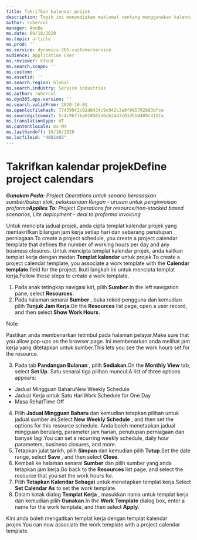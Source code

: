```yaml
---
title: Takrifkan kalendar projek
description: Topik ini menyediakan maklumat tentang menggunakan kalendar projek untuk menjejak jadual projek.
author: ruhercul
manager: AnnBe
ms.date: 09/18/2020
ms.topic: article
ms.prod: ''
ms.service: dynamics-365-customerservice
audience: Application User
ms.reviewer: kfend
ms.search.scope: ''
ms.custom: ''
ms.assetid: ''
ms.search.region: Global
ms.search.industry: Service industries
ms.author: ruhercul
ms.dyn365.ops.version: ''
ms.search.validFrom: 2020-10-01
ms.openlocfilehash: 774399f2c02d8434c9c042c3a9f995792893bfce
ms.sourcegitcommit: 5c4c9bf3ba018562d6cb3443c01d550489c415fa
ms.translationtype: HT
ms.contentlocale: ms-MY
ms.lasthandoff: 10/16/2020
ms.locfileid: "4081402"
---
```

# <a name="define-project-calendars"></a><span data-ttu-id="9e07d-103">Takrifkan kalendar projek</span><span class="sxs-lookup"><span data-stu-id="9e07d-103">Define project calendars</span></span>

<span data-ttu-id="9e07d-104">_**Gunakan Pada:** Project Operations untuk senario berasaskan sumber/bukan stok, pelaksanaan Ringan - urusan untuk penginvoisan proforma_</span><span class="sxs-lookup"><span data-stu-id="9e07d-104">_**Applies To:** Project Operations for resource/non-stocked based scenarios, Lite deployment - deal to proforma invoicing_</span></span>

<span data-ttu-id="9e07d-105">Untuk mencipta jadual projek, anda cipta templat kalendar projek yang mentakrifkan bilangan jam kerja setiap hari dan sebarang penutupan perniagaan.</span><span class="sxs-lookup"><span data-stu-id="9e07d-105">To create a project schedule, you create a project calendar template that defines the number of working hours per day and any business closures.</span></span> <span data-ttu-id="9e07d-106">Untuk mencipta templat kalendar projek, anda kaitkan templat kerja dengan medan **Templat kalendar** untuk projek.</span><span class="sxs-lookup"><span data-stu-id="9e07d-106">To create a project calendar template, you associate a work template with the **Calendar template** field for the project.</span></span> <span data-ttu-id="9e07d-107">Ikuti langkah ini untuk mencipta templat kerja.</span><span class="sxs-lookup"><span data-stu-id="9e07d-107">Follow these steps to create a work template.</span></span>

1. <span data-ttu-id="9e07d-108">Pada anak tetingkap navigasi kiri, pilih **Sumber**.</span><span class="sxs-lookup"><span data-stu-id="9e07d-108">In the left navigation pane, select **Resources**.</span></span> 
2. <span data-ttu-id="9e07d-109">Pada halaman senarai **Sumber** , buka rekod pengguna dan kemudian pilih **Tunjuk Jam Kerja**.</span><span class="sxs-lookup"><span data-stu-id="9e07d-109">On the **Resources** list page, open a user record, and then select **Show Work Hours**.</span></span>

  > [!NOTE]
  > <span data-ttu-id="9e07d-110">Pastikan anda membenarkan tetimbul pada halaman pelayar.</span><span class="sxs-lookup"><span data-stu-id="9e07d-110">Make sure that you allow pop-ups on the browser page.</span></span> <span data-ttu-id="9e07d-111">Ini membenarkan anda melihat jam kerja yang ditetapkan untuk sumber.</span><span class="sxs-lookup"><span data-stu-id="9e07d-111">This lets you see the work hours set for the resource.</span></span>
  
3. <span data-ttu-id="9e07d-112">Pada tab **Pandangan Bulanan** , pilih **Sediakan**.</span><span class="sxs-lookup"><span data-stu-id="9e07d-112">On the **Monthly View** tab, select **Set Up**.</span></span> <span data-ttu-id="9e07d-113">Satu senarai tiga pilihan muncul:</span><span class="sxs-lookup"><span data-stu-id="9e07d-113">A list of three options appears:</span></span> 

  - <span data-ttu-id="9e07d-114">Jadual Mingguan Baharu</span><span class="sxs-lookup"><span data-stu-id="9e07d-114">New Weekly Schedule</span></span>
  - <span data-ttu-id="9e07d-115">Jadual Kerja untuk Satu Hari</span><span class="sxs-lookup"><span data-stu-id="9e07d-115">Work Schedule for One Day</span></span>
  - <span data-ttu-id="9e07d-116">Masa Rehat</span><span class="sxs-lookup"><span data-stu-id="9e07d-116">Time Off</span></span>

4. <span data-ttu-id="9e07d-117">Pilih **Jadual Mingguan Baharu** dan kemudian tetapkan pilihan untuk jadual sumber ini.</span><span class="sxs-lookup"><span data-stu-id="9e07d-117">Select **New Weekly Schedule** , and then set the options for this resource schedule.</span></span> <span data-ttu-id="9e07d-118">Anda boleh menetapkan jadual mingguan berulang, parameter jam harian, penutupan perniagaan dan banyak lagi.</span><span class="sxs-lookup"><span data-stu-id="9e07d-118">You can set a recurring weekly schedule, daily hour parameters, business closures, and more.</span></span>
5. <span data-ttu-id="9e07d-119">Tetapkan julat tarikh, pilih **Simpan** dan kemudian pilih **Tutup**.</span><span class="sxs-lookup"><span data-stu-id="9e07d-119">Set the date range, select **Save** , and then select **Close**.</span></span> 
6. <span data-ttu-id="9e07d-120">Kembali ke halaman senarai **Sumber** dan pilih sumber yang anda tetapkan jam kerja.</span><span class="sxs-lookup"><span data-stu-id="9e07d-120">Go back to the **Resources** list page, and select the resource that you set the work hours for.</span></span> 
7. <span data-ttu-id="9e07d-121">Pilih **Tetapkan Kalendar Sebagai** untuk menetapkan templat kerja.</span><span class="sxs-lookup"><span data-stu-id="9e07d-121">Select **Set Calendar As** to set the work template.</span></span> 
8. <span data-ttu-id="9e07d-122">Dalam kotak dialog **Templat Kerja** , masukkan nama untuk templat kerja dan kemudian pilih **Gunakan**.</span><span class="sxs-lookup"><span data-stu-id="9e07d-122">In the **Work Template** dialog box, enter a name for the work template, and then select **Apply**.</span></span> 

<span data-ttu-id="9e07d-123">Kini anda boleh mengaitkan templat kerja dengan templat kalendar projek.</span><span class="sxs-lookup"><span data-stu-id="9e07d-123">You can now associate the work template with a project calendar template.</span></span>
